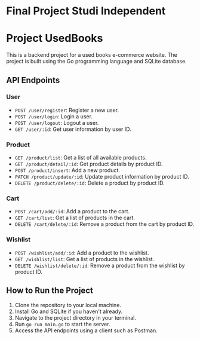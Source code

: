 ﻿# Final Project Studi Independent
 # Project UsedBooks

This is a backend project for a used books e-commerce website. The project is built using the Go programming language and SQLite database.

## API Endpoints

### User
- `POST /user/register`: Register a new user.
- `POST /user/login`: Login a user.
- `POST /user/logout`: Logout a user.
- `GET /user/:id`: Get user information by user ID.

### Product
- `GET /product/list`: Get a list of all available products.
- `GET /product/detail/:id`: Get product details by product ID.
- `POST /product/insert`: Add a new product.
- `PATCH /product/update/:id`: Update product information by product ID.
- `DELETE /product/delete/:id`: Delete a product by product ID.

### Cart
- `POST /cart/add/:id`: Add a product to the cart.
- `GET /cart/list`: Get a list of products in the cart.
- `DELETE /cart/delete/:id`: Remove a product from the cart by product ID.

### Wishlist
- `POST /wishlist/add/:id`: Add a product to the wishlist.
- `GET /wishlist/list`: Get a list of products in the wishlist.
- `DELETE /wishlist/delete/:id`: Remove a product from the wishlist by product ID.

## How to Run the Project

1. Clone the repository to your local machine.
2. Install Go and SQLite if you haven't already.
3. Navigate to the project directory in your terminal.
4. Run `go run main.go` to start the server.
5. Access the API endpoints using a client such as Postman.

